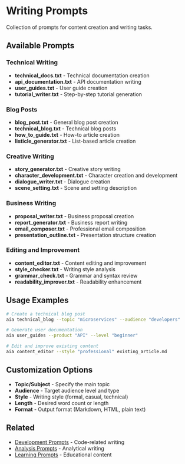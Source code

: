 # Writing Prompts

Collection of prompts for content creation and writing tasks.

## Available Prompts

### Technical Writing
- **technical_docs.txt** - Technical documentation creation
- **api_documentation.txt** - API documentation writing
- **user_guides.txt** - User guide creation
- **tutorial_writer.txt** - Step-by-step tutorial generation

### Blog Posts
- **blog_post.txt** - General blog post creation
- **technical_blog.txt** - Technical blog posts
- **how_to_guide.txt** - How-to article creation
- **listicle_generator.txt** - List-based article creation

### Creative Writing
- **story_generator.txt** - Creative story writing
- **character_development.txt** - Character creation and development
- **dialogue_writer.txt** - Dialogue creation
- **scene_setting.txt** - Scene and setting description

### Business Writing
- **proposal_writer.txt** - Business proposal creation
- **report_generator.txt** - Business report writing
- **email_composer.txt** - Professional email composition
- **presentation_outline.txt** - Presentation structure creation

### Editing and Improvement
- **content_editor.txt** - Content editing and improvement
- **style_checker.txt** - Writing style analysis
- **grammar_check.txt** - Grammar and syntax review
- **readability_improver.txt** - Readability enhancement

## Usage Examples

```bash
# Create a technical blog post
aia technical_blog --topic "microservices" --audience "developers"

# Generate user documentation
aia user_guides --product "API" --level "beginner"

# Edit and improve existing content
aia content_editor --style "professional" existing_article.md
```

## Customization Options

- **Topic/Subject** - Specify the main topic
- **Audience** - Target audience level and type
- **Style** - Writing style (formal, casual, technical)
- **Length** - Desired word count or length
- **Format** - Output format (Markdown, HTML, plain text)

## Related

- [Development Prompts](../development/index.md) - Code-related writing
- [Analysis Prompts](../analysis/index.md) - Analytical writing
- [Learning Prompts](../learning/index.md) - Educational content